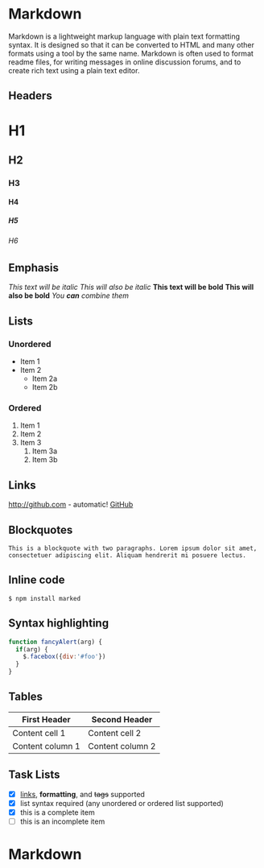 # Markdown
Markdown is a lightweight markup language with plain text formatting syntax. It is designed so that it can be converted to HTML and many other formats using a tool by the same name. Markdown is often used to format readme files, for writing messages in online discussion forums, and to create rich text using a plain text editor.
## Headers
# H1
## H2
### H3
#### H4
##### H5
###### H6
## Emphasis
*This text will be italic*
_This will also be italic_
**This text will be bold**
__This will also be bold__
_You **can** combine them_
## Lists
### Unordered
* Item 1
* Item 2
  * Item 2a
  * Item 2b
### Ordered
1. Item 1
1. Item 2
1. Item 3
   1. Item 3a
   1. Item 3b
## Links
http://github.com - automatic!
[GitHub](http://github.com)
## Blockquotes
```
This is a blockquote with two paragraphs. Lorem ipsum dolor sit amet, consectetuer adipiscing elit. Aliquam hendrerit mi posuere lectus.
```
## Inline code
`$ npm install marked`
## Syntax highlighting
```javascript
function fancyAlert(arg) {
  if(arg) {
    $.facebox({div:'#foo'})
  }
}
```
## Tables
| First Header | Second Header |
| ------------ | ------------- |
| Content cell 1 | Content cell 2 |
| Content column 1 | Content column 2 |

## Task Lists
- [x] [links](), **formatting**, and <del>tags</del> supported
- [x] list syntax required (any unordered or ordered list supported)
- [x] this is a complete item
- [ ] this is an incomplete item
# Markdown